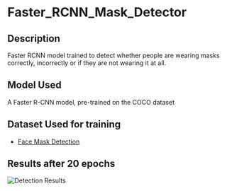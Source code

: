 # Faster_RCNN_Mask_Detector
## Description
Faster RCNN model trained to detect whether people are wearing masks correctly, incorrectly or if they are not wearing it at all.

## Model Used
A Faster R-CNN model, pre-trained on the COCO dataset

## Dataset Used for training
- [Face Mask Detection](https://www.kaggle.com/andrewmvd/face-mask-detection)

## Results after 20 epochs
![Detection Results](./results/output.gif)
